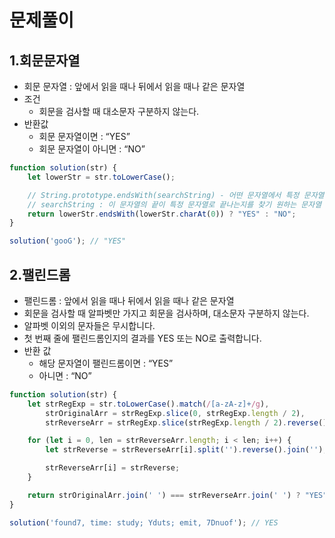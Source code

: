 # 문제풀이

## 1.회문문자열

- 회문 문자열 : 앞에서 읽을 때나 뒤에서 읽을 때나 같은 문자열
- 조건
    - 회문을 검사할 때 대소문자 구분하지 않는다.
- 반환값
    - 회문 문자열이면 :  “YES”
    - 회문 문자열이 아니면 : “NO”

```javascript
function solution(str) {
    let lowerStr = str.toLowerCase();

    // String.prototype.endsWith(searchString) - 어떤 문자열에서 특정 문자열로 끝나는지를 확인할 수 있는 메서드
    // searchString : 이 문자열의 끝이 특정 문자열로 끝나는지를 찾기 원하는 문자열
    return lowerStr.endsWith(lowerStr.charAt(0)) ? "YES" : "NO";
}

solution('gooG'); // "YES"
```

## 2.팰린드롬

- 팰린드롬 : 앞에서 읽을 때나 뒤에서 읽을 때나 같은 문자열
- 회문을 검사할 때 알파벳만 가지고 회문을 검사하며, 대소문자 구분하지 않는다.
- 알파벳 이외의 문자들은 무시합니다.
- 첫 번째 줄에 팰린드롬인지의 결과를 YES 또는 NO로 출력합니다.
- 반환 값
    - 해당 문자열이 팰린드롬이면 : “YES”
    - 아니면 : “NO”

```javascript
function solution(str) {
    let strRegExp = str.toLowerCase().match(/[a-zA-z]+/g),
        strOriginalArr = strRegExp.slice(0, strRegExp.length / 2),
        strReverseArr = strRegExp.slice(strRegExp.length / 2).reverse();

    for (let i = 0, len = strReverseArr.length; i < len; i++) {
        let strReverse = strReverseArr[i].split('').reverse().join('');

        strReverseArr[i] = strReverse;
    }

    return strOriginalArr.join(' ') === strReverseArr.join(' ') ? "YES" : "NO";
}

solution('found7, time: study; Yduts; emit, 7Dnuof'); // YES
```
